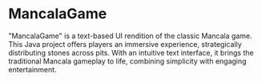 # MancalaGame
"MancalaGame" is a text-based UI rendition of the classic Mancala game. This Java project offers players an immersive experience, strategically distributing stones across pits. With an intuitive text interface, it brings the traditional Mancala gameplay to life, combining simplicity with engaging entertainment.
